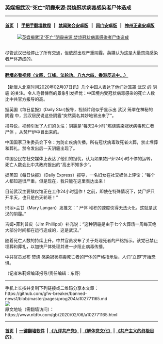 ### 英媒揭武汉“死亡”阴霾来源:焚烧冠状病毒感染者尸体造成
------------------------

#### [首页](https://github.com/gfw-breaker/banned-news1/blob/master/README.md) &nbsp;&nbsp;|&nbsp;&nbsp; [手把手翻墙教程](https://github.com/gfw-breaker/guides/wiki) &nbsp;&nbsp;|&nbsp;&nbsp; [禁闻聚合安卓版](https://github.com/gfw-breaker/bn-android) &nbsp;&nbsp;|&nbsp;&nbsp; [网门安卓版](https://github.com/oGate2/oGate) &nbsp;&nbsp;|&nbsp;&nbsp; [神州正道安卓版](https://github.com/SzzdOgate/update) 



<div><div class="featured_image">
 <a href="https://i.ntdtv.com/assets/uploads/2020/02/da234bc42f674d478cbbe5596e4e3c30.jpeg" target="_blank">
  <figure>
   <img alt="英媒揭武汉“死亡”阴霾来源:焚烧冠状病毒感染者尸体造成" src="https://i.ntdtv.com/assets/uploads/2020/02/da234bc42f674d478cbbe5596e4e3c30-800x450.jpeg"/>
  </figure><br/>
 </a>
 <span class="caption">
  尽管武汉已经停止了所有交通，但依然出现严重阴霾，英媒认为这是大量焚烧感染者尸体造成的。
 </span>
</div>
</div><hr/>

#### [翻墙必看视频（文昭、江峰、法轮功、八九六四、香港反送中...）](http://167.172.214.107/home.html)

<div><div class="post_content" itemprop="articleBody">
 <p>
  【新唐人北京时间2020年02月07日讯】几个中国人表达了他们对笼罩
  <ok href="https://www.ntdtv.com/gb/武汉.htm">
   武汉
  </ok>
  的
  <ok href="https://www.ntdtv.com/gb/阴霾.htm">
   阴霾
  </ok>
  的关注。令人毛骨悚然的景象引发担忧：中国境内受冠状病毒感染的死亡人数比中共官方报导的高。
 </p>
 <p>
 </p>
 <p>
  据英国《每日星报》(Daily Star)报导，视频片段似乎显示出
  <ok href="https://www.ntdtv.com/gb/武汉.htm">
   武汉
  </ok>
  笼罩在神秘的
  <ok href="https://www.ntdtv.com/gb/阴霾.htm">
   阴霾
  </ok>
  中，武汉居民说这些阴霾“突然莫名其妙地冒出来了”。
 </p>
 <p>
  报导说，视频引发了人们的关注：阴霾是“每天24小时”燃烧感染冠状病毒死亡者
  <ok href="https://www.ntdtv.com/gb/尸体.htm">
   尸体
  </ok>
  ，从焚尸炉中冒出来的。
 </p>
 <p>
  中国国家卫生委员会下令：为防止疾病传播，所有冠状病毒致死者火葬，禁止埋葬和葬礼。禁令发出后一天阴霾出现了。
 </p>
 <p>
  中国公民在社交媒体上表达了他们的担忧，认为如果焚尸炉24小时不停的运转，死亡人数会比中共政府报出的“高出不知多少”。
 </p>
 <p>
  据英国《每日快报》（Daily Express）报导，一名妇女在社交媒体上评论：“每个人都知道很严重，但是现在，我只能在这里表达出来！
 </p>
 <p>
  目前武汉主要殡仪馆正在工作24小时运作！之前，即使在特殊情况下，焚尸炉只开半天，也只是白天轮班！”
 </p>
 <p>
  玛丽•兰甘（Mary Langan）发推文：“
  <ok href="https://www.ntdtv.com/gb/尸体.htm">
   尸体
  </ok>
  堆积的速度快得无法火化。这就是武汉的阴霾。”
 </p>
 <p>
  吉姆•菲利普皮（Jim Phillippi）补充说：“这种阴霾是由于七个火葬场一周每天绝大部分时间都在运行造成的，这是武汉。”
 </p>
 <p>
  随着死亡人数的持续上升，中共官员发布了关于处理死者的严格指示。该党已禁止埋葬和葬礼，以加快尸体处理并进一步阻止病毒传播。
 </p>
 <p>
  中共官员发布
  <ok href="https://www.ntdtv.com/gb/焚烧.htm">
   焚烧
  </ok>
  感染冠状病毒死亡者的尸体的严格指示后，人们“立即”开始恐惧。
 </p>
 <p>
  （记者朱莉娅编译报导/责任编辑：东野）
 </p>
 <div>
 </div>
 <div class="single_ad">
 </div>
</div>
</div>
<hr/>
手机上长按并复制下列链接或二维码分享本文章：<br/>
https://github.com/gfw-breaker/banned-news1/blob/master/pages/prog204/a102771165.md <br/>
<a href='https://github.com/gfw-breaker/banned-news1/blob/master/pages/prog204/a102771165.md'><img src='https://github.com/gfw-breaker/banned-news1/blob/master/pages/prog204/a102771165.md.png'/></a> <br/>
原文地址（需翻墙访问）：https://www.ntdtv.com/gb/2020/02/06/a102771165.html


------------------------
#### [首页](https://github.com/gfw-breaker/banned-news1/blob/master/README.md) &nbsp;|&nbsp; [一键翻墙软件](https://github.com/gfw-breaker/nogfw/blob/master/README.md) &nbsp;| [《九评共产党》](https://github.com/gfw-breaker/9ping.md/blob/master/README.md#九评之一评共产党是什么) | [《解体党文化》](https://github.com/gfw-breaker/jtdwh.md/blob/master/README.md) | [《共产主义的终极目的》](https://github.com/gfw-breaker/gczydzjmd.md/blob/master/README.md)


<img src='http://gfw-breaker.win/banned-news/pages/prog204/a102771165.md' width='0px' height='0px'/>